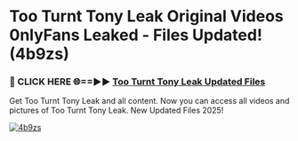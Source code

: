 # Too Turnt Tony Leak Original Videos 0nlyFans Leaked - Files Updated! (4b9zs)

<h3>🔴 CLICK HERE 🌐==►► <a href="https://tinyurl.com/4seja8ks" rel="nofollow">Too Turnt Tony Leak Updated Files</a></h3>

Get Too Turnt Tony Leak and all content. Now you can access all videos and pictures of Too Turnt Tony Leak. New Updated Files 2025!

[![4b9zs](https://i.imgur.com/EWjZXRe.gif)](https://tinyurl.com/4seja8ks)
